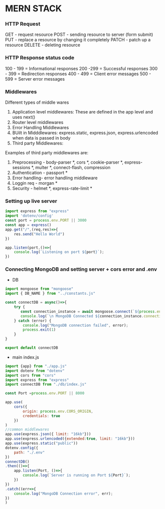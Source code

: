 # MERN STACK
### HTTP Request

GET - request resource
POST - sending resource to server (form submit)
PUT - replace a resource by changing it completely
PATCH - patch up a resource
DELETE - deleting resource

### HTTP Response status code

100 - 199 = Informational responses
200 -299 = Successful responses
300 - 399 = Redirection responses
400 - 499 = Client error messages
500 - 599 = Server error messages

### Middlewares

Different types of middle wares

1. Application level middlewares: These are defined in the app level and uses next()
2. Router level middlewares
3. Error Handling Middlewares
4. BUilt in Midddlewares: express.static, express.json, express.urlencoded when data is passed in body 
5. Third party Middlewares:

Examples of third party middlewares are:

1. Preprocessing - body-parser *, cors *, cookie-parser *, express-sessions *, multer *, connect-flash, compression
2. Authentication - passport *
3. Error handling- error handling middleware
4. Loggin req - morgan *
5. Security -  helmet *, express-rate-limit *

### Setting up live server

```js
import express from "express"
import 'dotenv/config'
const port = process.env.PORT || 3000
const app = express()
app.get("/",(req,res)=>{
    res.send("Hello World")
})

app.listen(port,()=>{
    console.log(`Listening on port ${port}`);
})
```
### Connecting MongoDB and setting server + cors error and .env
* DB
```js
import mongoose from "mongoose"
import { DB_NAME } from "../constants.js"

const connectDB = async()=>{
    try {
       const connection_instance = await mongoose.connect(`${process.env.URL}/${DB_NAME}`)
       console.log(`\n MongoDB Connected ${connection_instance.connection.host}`);
    } catch (error) {
        console.log("MongoDB connection failed", error);
        process.exit(1)
    }
}

export default connectDB
```
* main index.js
```js
import {app} from "./app.js"
import dotenv from "dotenv"
import cors from "cors"
import express from "express"
import connectDB from "./db/index.js"

const Port =process.env.PORT || 8000

app.use(
    cors({
        origin: process.env.CORS_ORIGIN,
        credentials: true
    })
)
//common middlewares
app.use(express.json({ limit: "16kb"}))
app.use(express.urlencoded({extended:true, limit: "16kb"}))
app.use(express.static("public"))
dotenv.config({
    path: "./.env"
})
connectDB()
.then(()=>{
    app.listen(Port, ()=>{
        console.log(`Server is running on Port ${Port}`);
    })
})
.catch((err=>{
    console.log("MongoDB Connection error", err);
})
)
```
